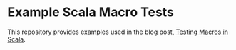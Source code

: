 # Example Scala Macro Tests
This repository provides examples used in the blog post, [Testing Macros in Scala](https://www.lucidchart.com/techblog/2018/01/09/testing-macros-in-scala/).
